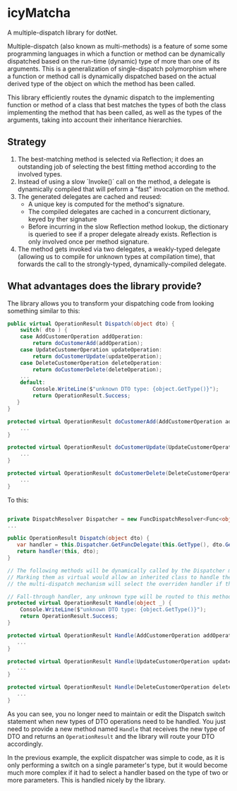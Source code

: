 # icyMatcha

A multiple-dispatch library for dotNet.

Multiple-dispatch (also known as multi-methods) is a feature of some some programming languages in which a function or method can be dynamically dispatched based on the run-time (dynamic) type of more than one of its arguments. This is a generalization of single-dispatch polymorphism where a function or method call is dynamically dispatched based on the actual derived type of the object on which the method has been called. 
   
This library efficiently routes the dynamic dispatch to the implementing function or method of a class that best matches the types of both the class implementing the method that has been called, as well as the types of the arguments, taking into account their inheritance hierarchies.

## Strategy

1. The best-matching method is selected via Reflection; it does an outstanding job of selecting the best fitting method according to the involved types.
2. Instead of using a slow ´Invoke()´ call on the method, a delegate is dynamically compiled that will peform a "fast" invocation on the method.
3. The generated delegates are cached and reused:
    - A unique key is computed for the method's signature.
    - The compiled delegates are cached in a concurrent dictionary, keyed by ther signature
    - Before incurring in the slow Reflection method lookup, the dictionary is queried to see if a proper delegate already exists. Reflection is only involved once per method signature.
 4. The method gets invoked via two delegates, a weakly-typed delegate (allowing us to compile for unknown types at compilation time), that forwards the call to the strongly-typed, dynamically-compiled delegate.


## What advantages does the library provide?

The library allows you to transform your dispatching code from looking something similar to this:

```c#
public virtual OperationResult Dispatch(object dto) {
    switch( dto ) {
    case AddCustomerOperation addOperation: 
        return doCustomerAdd(addOperation);
    case UpdateCustomerOperation updateOperation:
        return doCustomerUpdate(updateOperation);
    case DeleteCustomerOperation deleteOperation:
        return doCustomerDelete(deleteOperation);
    ...
    default:
        Console.WriteLine($"unknown DTO type: {object.GetType()}");
        return OperationResult.Success;
   }
}

protected virtual OperationResult doCustomerAdd(AddCustomerOperation addOperation) {
    ...
}

protected virtual OperationResult doCustomerUpdate(UpdateCustomerOperation updateOperation) {
    ...
}

protected virtual OperationResult doCustomerDelete(DeleteCustomerOperation deleteOperation) {
    ...
}

```

To this:

```c#

private DispatchResolver Dispatcher = new FuncDispatchResolver<Func<object, object, OperationResult>>(nameOfMethod: "Handle"); 
...

public OperationResult Dispatch(object dto) {
   var handler = this.Dispatcher.GetFuncDelegate(this.GetType(), dto.GetType());
   return handler(this, dto);
}

// The following methods will be dynamically called by the Dispatcher member
// Marking them as virtual would allow an inherited class to handle the same type of operation DTO differently,
// the multi-dispatch mechanism will select the overriden handler if this is the case.

// Fall-through handler, any unknown type will be routed to this method
protected virtual OperationResult Handle(object _) { 
    Console.WriteLine($"unknown DTO type: {object.GetType()}");
    return OperationResult.Success;
}

protected virtual OperationResult Handle(AddCustomerOperation addOperation) {
   ...
}

protected virtual OperationResult Handle(UpdateCustomerOperation updateOperation) {
   ...
}

protected virtual OperationResult Handle(DeleteCustomerOperation deleteOperation) {
   ...
}
```

As you can see, you no longer need to maintain or edit the Dispatch switch statement when new types of DTO operations need to be handled. You just need to provide a new  method named `Handle` that receives the new type of DTO and returns an `OperationResult` and the library will route your DTO accordingly.

In the previous example, the explicit dispatcher was simple to code, as it is only performing a switch on a single parameter's type, but it would become much more complex if it had to select a handler based on the type of two or more parameters. This is handled nicely by the library.







